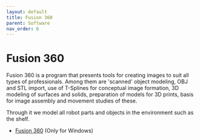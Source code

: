 ```yaml
---
layout: default
title: Fusion 360
parent: Software
nav_order: 6
---
```


# Fusion 360

Fusion 360 is a program that presents tools for creating images to suit all types of professionals. Among them are 'scanned' object modeling, OBJ and STL import, use of T-Splines for conceptual image formation, 3D modeling of surfaces and solids, preparation of models for 3D prints, basis for image assembly and movement studies of these.

Through it we model all robot parts and objects in the environment such as the shelf.

- [Fusion 360](https://www.autodesk.com/products/fusion-360/overview) (Only for Windows)
